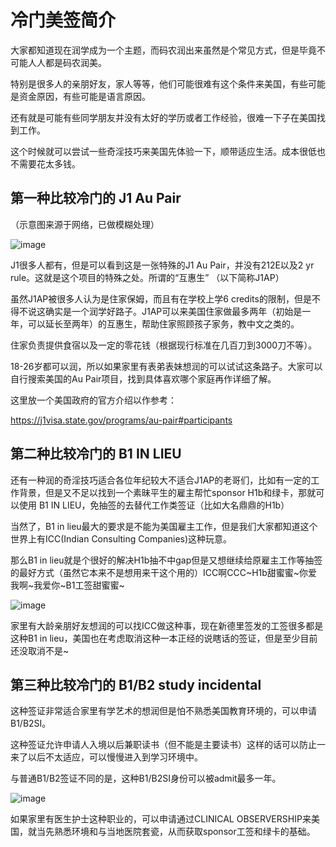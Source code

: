 # 冷门美签简介

大家都知道现在润学成为一个主题，而码农润出来虽然是个常见方式，但是毕竟不可能人人都是码农润美。

特别是很多人的亲朋好友，家人等等，他们可能很难有这个条件来美国，有些可能是资金原因，有些可能是语言原因。

还有就是可能有些同学朋友并没有太好的学历或者工作经验，很难一下子在美国找到工作。

这个时候就可以尝试一些奇淫技巧来美国先体验一下，顺带适应生活。成本很低也不需要花太多钱。

## 第一种比较冷门的 J1 Au Pair

（示意图来源于网络，已做模糊处理）

![image](https://user-images.githubusercontent.com/82892532/180282020-c27ebe78-5c20-45a9-8a9e-782440525d70.png)

J1很多人都有，但是可以看到这是一张特殊的J1 Au Pair，并没有212E以及2 yr rule。这就是这个项目的特殊之处。所谓的“互惠生” （以下简称J1AP）

虽然J1AP被很多人认为是住家保姆，而且有在学校上学6 credits的限制，但是不得不说这确实是一个润学好路子。J1AP可以来美国住家做最多两年（初始是一年，可以延长至两年）的互惠生，帮助住家照顾孩子家务，教中文之类的。

住家负责提供食宿以及一定的零花钱（根据现行标准在几百刀到3000刀不等）。

18-26岁都可以润，所以如果家里有表弟表妹想润的可以试试这条路子。大家可以自行搜索美国的Au Pair项目，找到具体喜欢哪个家庭再作详细了解。

这里放一个美国政府的官方介绍以作参考：

https://j1visa.state.gov/programs/au-pair#participants


## 第二种比较冷门的 B1 IN LIEU

还有一种润的奇淫技巧适合各位年纪较大不适合J1AP的老哥们，比如有一定的工作背景，但是又不足以找到一个素昧平生的雇主帮忙sponsor H1b和绿卡，那就可以使用 B1 IN LIEU，免抽签的去替代工作类签证（比如大名鼎鼎的H1b）

当然了，B1 in lieu最大的要求是不能为美国雇主工作，但是我们大家都知道这个世界上有ICC(Indian Consulting Companies)这种玩意。

那么B1 in lieu就是个很好的解决H1b抽不中gap但是又想继续给原雇主工作等抽签的最好方式（虽然它本来不是想用来干这个用的）ICC啊CCC~H1b甜蜜蜜~你爱我啊~我爱你~B1工签甜蜜蜜~

![image](https://user-images.githubusercontent.com/82892532/180282672-07dcb4e8-0b2a-4030-ad72-0e34c6236f53.png)

家里有大龄亲朋好友想润的可以找ICC做这种事，现在新德里签发的工签很多都是这种B1 in lieu，美国也在考虑取消这种一本正经的说瞎话的签证，但是至少目前还没取消不是~


## 第三种比较冷门的 B1/B2 study incidental

这种签证非常适合家里有学艺术的想润但是怕不熟悉美国教育环境的，可以申请B1/B2SI。

这种签证允许申请人入境以后兼职读书（但不能是主要读书）这样的话可以防止一来了以后不太适应，可以慢慢进入到学习环境中。

与普通B1/B2签证不同的是，这种B1/B2SI身份可以被admit最多一年。

![image](https://user-images.githubusercontent.com/82892532/180283035-d71c007b-2e20-4d55-8be7-ff16864b017a.png)

如果家里有医生护士这种职业的，可以申请通过CLINICAL OBSERVERSHIP来美国，就当先熟悉环境和与当地医院套瓷，从而获取sponsor工签和绿卡的基础。

